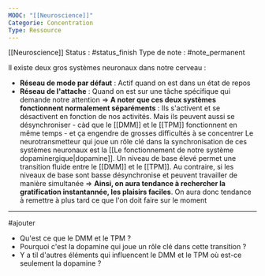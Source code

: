```yaml
---
MOOC: "[[Neuroscience]]"
Categorie: Concentration
Type: Ressource
---
```

[[Neuroscience]]
Status : #status_finish 
Type de note : #note_permanent 

Il existe deux gros systèmes neuronaux dans notre cerveau :
- **Réseau de mode par défaut** : Actif quand on est dans un état de repos
- **Réseau de l'attache** : Quand on est sur une tâche spécifique qui demande notre attention
⇒ **A noter que ces deux systèmes fonctionnent normalement séparéments** : Ils s'activent et se  désactivent en fonction de nos activités.
Mais ils peuvent aussi se désynchroniser - càd que le [[DMM]] et le [[TPM]] fonctionnent en même temps - et ça engendre de grosses difficultés à se concentrer
Le neurotransmetteur qui joue un rôle clé dans la synchronisation de ces systèmes neuronaux est la [[Le fonctionnement de notre système dopaminergique|dopamine]]. Un niveau de base élevé permet une transition fluide entre le [[DMM]] et le [[TPM]]. Au contraire, si les niveaux de base sont basse désynchronise et peuvent travailler de manière simultanée
⇒ **Ainsi, on aura tendance à rechercher la gratification instantannée, les plaisirs faciles**. On aura donc tendance à remettre à plus tard ce que l'on doit faire sur le moment

---
#ajouter 
- Qu'est ce que le DMM et le TPM ?
- Pourquoi c'est la dopamine qui joue un rôle clé dans cette transition ?
- Y a til d'autres éléments qui influencent le DMM et le TPM où est-ce seulement la dopamine ?